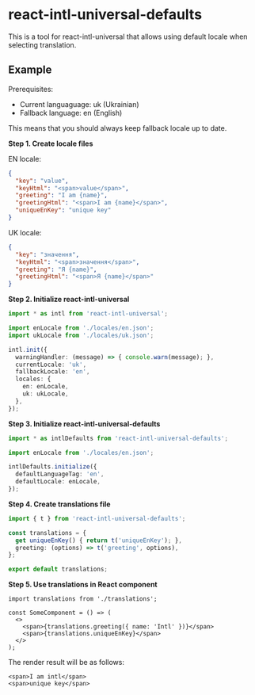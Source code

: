 # react-intl-universal-defaults

This is a tool for react-intl-universal that allows using default locale when selecting translation.

## Example

Prerequisites:
- Current languaguage: uk (Ukrainian)
- Fallback language: en (English)

This means that you should always keep fallback locale up to date.

**Step 1. Create locale files**

EN locale:

```json
{
  "key": "value",
  "keyHtml": "<span>value</span>",
  "greeting": "I am {name}",
  "greetingHtml": "<span>I am {name}</span>",
  "uniqueEnKey": "unique key"
}
```

UK locale:

```json
{
  "key": "значення",
  "keyHtml": "<span>значення</span>",
  "greeting": "Я {name}",
  "greetingHtml": "<span>Я {name}</span>"
}
```

**Step 2. Initialize react-intl-universal**

```ts
import * as intl from 'react-intl-universal';

import enLocale from './locales/en.json';
import ukLocale from './locales/uk.json';

intl.init({
  warningHandler: (message) => { console.warn(message); },
  currentLocale: 'uk',
  fallbackLocale: 'en',
  locales: {
    en: enLocale,
    uk: ukLocale,
  },
});
```

**Step 3. Initialize react-intl-universal-defaults**

```ts
import * as intlDefaults from 'react-intl-universal-defaults';

import enLocale from './locales/en.json';

intlDefaults.initialize({
  defaultLanguageTag: 'en',
  defaultLocale: enLocale,
});
```

**Step 4. Create translations file**

```ts
import { t } from 'react-intl-universal-defaults';

const translations = {
  get uniqueEnKey() { return t('uniqueEnKey'); },
  greeting: (options) => t('greeting', options),
};

export default translations;
```

**Step 5. Use translations in React component**

```tsx
import translations from './translations';

const SomeComponent = () => (
  <>
    <span>{translations.greeting({ name: 'Intl' })}</span>
    <span>{translations.uniqueEnKey}</span>
  </>
);
```

The render result will be as follows:

```
<span>I am intl</span>
<span>unique key</span>
```
